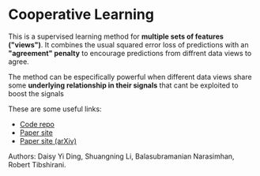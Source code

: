 # Cooperative Learning

This is a supervised learning method for **multiple sets of features ("views")**. It combines the usual squared error loss of predictions with an **"agreement" penalty** to encourage predictions from diffrent data views to agree.

The method can be especifically powerful when different data views share some **underlying relationship in their signals** that cant be exploited to boost the signals

These are some useful links:
- [Code repo](https://github.com/dingdaisy/cooperative-learning)
- [Paper site](https://tibshirani.su.domains/multiview/CoopLearning.html)
- [Paper site (arXiv)](https://arxiv.org/abs/2112.12337)

Authors: Daisy Yi Ding, Shuangning Li, Balasubramanian Narasimhan, Robert Tibshirani.
